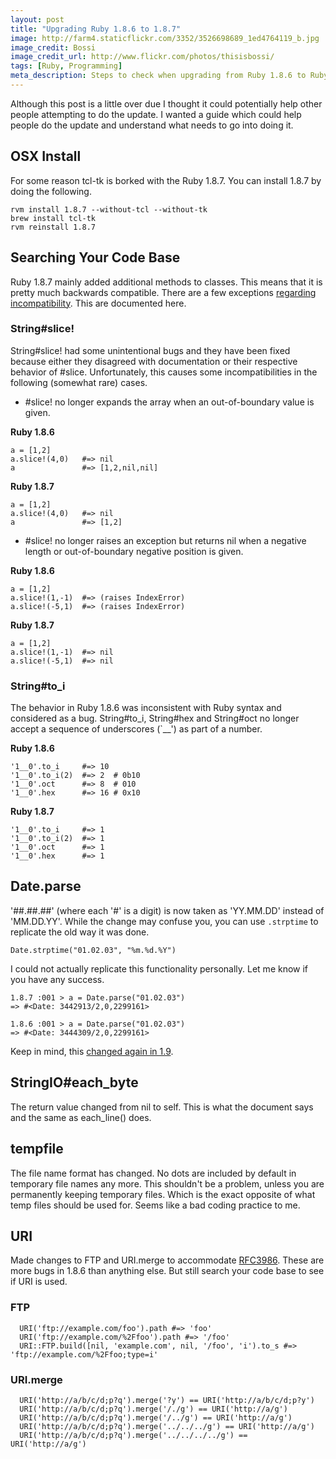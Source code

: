 ```yaml
---
layout: post
title: "Upgrading Ruby 1.8.6 to 1.8.7"
image: http://farm4.staticflickr.com/3352/3526698689_1ed4764119_b.jpg
image_credit: Bossi
image_credit_url: http://www.flickr.com/photos/thisisbossi/
tags: [Ruby, Programming]
meta_description: Steps to check when upgrading from Ruby 1.8.6 to Ruby 1.8.7
---
```


Although this post is a little over due I thought it could potentially help other people attempting to do the update. I wanted a guide which could help people do the update and understand what needs to go into doing it.

## OSX Install

For some reason tcl-tk is borked with the Ruby 1.8.7. You can install 1.8.7 by doing the following.

    rvm install 1.8.7 --without-tcl --without-tk
    brew install tcl-tk
    rvm reinstall 1.8.7

## Searching Your Code Base

Ruby 1.8.7 mainly added additional methods to classes. This means that it is pretty much backwards compatible. There are a few exceptions [regarding incompatibility](http://svn.ruby-lang.org/repos/ruby/tags/v1_8_7/NEWS). This are documented here.

### String#slice!

String#slice! had some unintentional bugs and they have been fixed  because either they disagreed with documentation or their respective  behavior of #slice.  Unfortunately, this causes some  incompatibilities in the following (somewhat rare) cases. 

* \#slice! no longer expands the array when an out-of-boundary value is given.

__Ruby 1.8.6__

    a = [1,2]
    a.slice!(4,0)   #=> nil
    a               #=> [1,2,nil,nil]

__Ruby 1.8.7__   

    a = [1,2]      
    a.slice!(4,0)   #=> nil      
    a               #=> [1,2]  

* \#slice! no longer raises an exception but returns nil when a negative length or out-of-boundary negative position is given.

__Ruby 1.8.6__ 

    a = [1,2]      
    a.slice!(1,-1)  #=> (raises IndexError)      
    a.slice!(-5,1)  #=> (raises IndexError)      

__Ruby 1.8.7__

    a = [1,2]      
    a.slice!(1,-1)  #=> nil      
    a.slice!(-5,1)  #=> nil

### String#to_i

The behavior in Ruby 1.8.6 was inconsistent with Ruby syntax and considered as  a bug. String#to_i, String#hex and String#oct no longer accept a sequence  of underscores (`__') as part of a number. 

__Ruby 1.8.6__

    '1__0'.to_i     #=> 10    
    '1__0'.to_i(2)  #=> 2  # 0b10    
    '1__0'.oct      #=> 8  # 010    
    '1__0'.hex      #=> 16 # 0x10    

__Ruby 1.8.7__

    '1__0'.to_i     #=> 1    
    '1__0'.to_i(2)  #=> 1    
    '1__0'.oct      #=> 1    
    '1__0'.hex      #=> 1  

## Date.parse

'##.##.##' (where each '#' is a digit) is now taken as 'YY.MM.DD' instead of 'MM.DD.YY'. While the change may confuse you, you can use `.strptime` to replicate the old way it was done.

    Date.strptime("01.02.03", "%m.%d.%Y")

I could not actually replicate this functionality personally. Let me know if you have any success.

    1.8.7 :001 > a = Date.parse("01.02.03")
    => #<Date: 3442913/2,0,2299161>

    1.8.6 :001 > a = Date.parse("01.02.03")
    => #<Date: 3444309/2,0,2299161>

Keep in mind, this [changed again in 1.9](http://stackoverflow.com/questions/9483563/differences-in-date-string-parsing-between-ruby-1-9-3-and-ruby-1-8-7).

## StringIO#each_byte    

The return value changed from nil to self.  This is what the document says and the same as each_line() does.

## tempfile  

The file name format has changed. No dots are included by default in temporary file names any more. This shouldn't be a problem, unless you are permanently keeping temporary files. Which is the exact opposite of what temp files should be used for. Seems like a bad coding practice to me.

## URI
  Made changes to FTP and URI.merge to accommodate [RFC3986](http://www.ietf.org/rfc/rfc3986). These are more bugs in 1.8.6 than anything else. But still search your code base to see if URI is used.

### FTP      

      URI('ftp://example.com/foo').path #=> 'foo'      
      URI('ftp://example.com/%2Ffoo').path #=> '/foo'
      URI::FTP.build([nil, 'example.com', nil, '/foo', 'i').to_s #=> 'ftp://example.com/%2Ffoo;type=i'

### URI.merge

      URI('http://a/b/c/d;p?q').merge('?y') == URI('http://a/b/c/d;p?y')      
      URI('http://a/b/c/d;p?q').merge('/./g') == URI('http://a/g')      
      URI('http://a/b/c/d;p?q').merge('/../g') == URI('http://a/g')      
      URI('http://a/b/c/d;p?q').merge('../../../g') == URI('http://a/g')      
      URI('http://a/b/c/d;p?q').merge('../../../../g') == URI('http://a/g')

